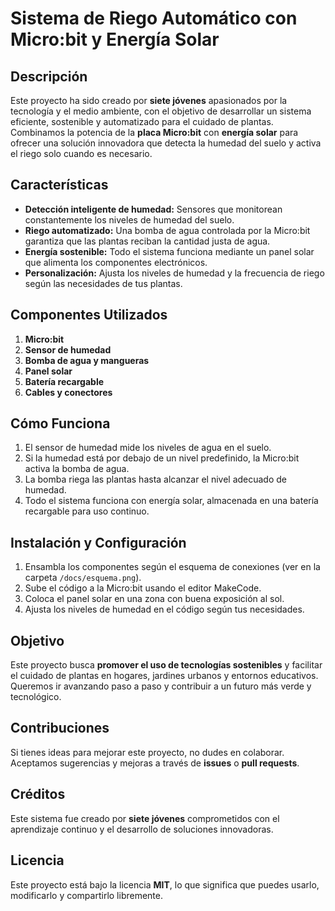 # Sistema de Riego Automático con Micro:bit y Energía Solar  

## Descripción  
Este proyecto ha sido creado por **siete jóvenes** apasionados por la tecnología y el medio ambiente, con el objetivo de desarrollar un sistema eficiente, sostenible y automatizado para el cuidado de plantas. Combinamos la potencia de la **placa Micro:bit** con **energía solar** para ofrecer una solución innovadora que detecta la humedad del suelo y activa el riego solo cuando es necesario.  

## Características  
- **Detección inteligente de humedad:** Sensores que monitorean constantemente los niveles de humedad del suelo.  
- **Riego automatizado:** Una bomba de agua controlada por la Micro:bit garantiza que las plantas reciban la cantidad justa de agua.  
- **Energía sostenible:** Todo el sistema funciona mediante un panel solar que alimenta los componentes electrónicos.  
- **Personalización:** Ajusta los niveles de humedad y la frecuencia de riego según las necesidades de tus plantas.  

## Componentes Utilizados  
1. **Micro:bit**  
2. **Sensor de humedad**  
3. **Bomba de agua y mangueras**  
4. **Panel solar**  
5. **Batería recargable**  
6. **Cables y conectores**  

## Cómo Funciona  
1. El sensor de humedad mide los niveles de agua en el suelo.  
2. Si la humedad está por debajo de un nivel predefinido, la Micro:bit activa la bomba de agua.  
3. La bomba riega las plantas hasta alcanzar el nivel adecuado de humedad.  
4. Todo el sistema funciona con energía solar, almacenada en una batería recargable para uso continuo.  

## Instalación y Configuración  
1. Ensambla los componentes según el esquema de conexiones (ver en la carpeta `/docs/esquema.png`).  
2. Sube el código a la Micro:bit usando el editor MakeCode.  
3. Coloca el panel solar en una zona con buena exposición al sol.  
4. Ajusta los niveles de humedad en el código según tus necesidades.  

## Objetivo  
Este proyecto busca **promover el uso de tecnologías sostenibles** y facilitar el cuidado de plantas en hogares, jardines urbanos y entornos educativos. Queremos ir avanzando paso a paso y contribuir a un futuro más verde y tecnológico.  

## Contribuciones  
Si tienes ideas para mejorar este proyecto, no dudes en colaborar. Aceptamos sugerencias y mejoras a través de **issues** o **pull requests**.  

## Créditos  
Este sistema fue creado por **siete jóvenes** comprometidos con el aprendizaje continuo y el desarrollo de soluciones innovadoras.  

## Licencia  
Este proyecto está bajo la licencia **MIT**, lo que significa que puedes usarlo, modificarlo y compartirlo libremente.  
